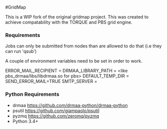 #GridMap

This is a WIP fork of the original gridmap project. This was created to achieve compatability
with the TORQUE and PBS grid engine.

### Requirements
Jobs can only be submitted from nodes than are allowed to do that (i.e they can run 'qsub')

A couple of environment variables need to be set in order to work.

ERROR_MAIL_RECIPIENT =<your email address>
DRMAA_LIBRARY_PATH = <like pbs_drmaa/libs/libdrmaa.so for pbs>
DEFAULT_TEMP_DIR = <scratch space on the computing nodes>
SEND_ERROR_MAIL=TRUE
SMTP_SERVER = <your smtp server. like: unimail.tu-dortmund.de>


### Python Requirements


-  drmaa <https://github.com/drmaa-python/drmaa-python>
-  psutil <https://github.com/giampaolo/psutil>
-  pyzmq <https://github.com/zeromq/pyzmq>
-  Python 3.4+
